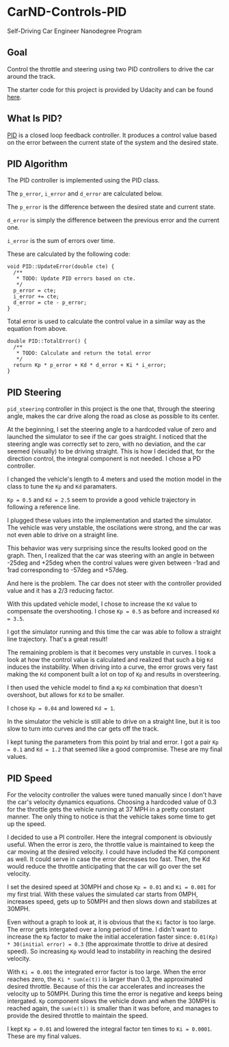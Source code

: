 # CarND-Controls-PID
Self-Driving Car Engineer Nanodegree Program

## Goal
Control the throttle and steering using two PID controllers to drive the car around the track.

The starter code for this project is provided by Udacity and can be found [here](https://github.com/udacity/CarND-PID-Control-Project).

## What Is PID?

[PID](https://en.wikipedia.org/wiki/PID_controller) is a closed loop feedback controller. It produces a control value based on the error between the current state of the system and the desired state.

## PID Algorithm
The PID controller is implemented using the PID class. 


The `p_error`, `i_error` and `d_error` are calculated below.

The `p_error` is the difference between the desired state and current state. 

`d_error` is simply the difference between the previous error and the current one.  

`i_error` is the sum of errors over time.

These are calculated by the following code:

```
void PID::UpdateError(double cte) {
  /**
   * TODO: Update PID errors based on cte.
   */
  p_error = cte;
  i_error += cte;
  d_error = cte - p_error;
}
```

Total error is used to calculate the control value in a similar way as the equation from above.

```
double PID::TotalError() {
  /**
   * TODO: Calculate and return the total error
   */
  return Kp * p_error + Kd * d_error + Ki * i_error;
}
```
## PID Steering
`pid_steering` controller in this project is the one that, through the steering angle, makes the car drive along the road as close as possible to its center.

At the beginning, I set the steering angle to a hardcoded value of zero and launched the simulator to see if the car goes straight. I noticed that the steering angle was correctly set to zero, with no deviation, and the car seemed (visually) to be driving straight. This is how I decided that, for the direction control, the integral component is not needed. I chose a PD controller.


I changed the vehicle's length to 4 meters and used the motion model in the class to tune the `Kp` and `Kd` paramaters.


`Kp = 0.5` and `Kd = 2.5` seem to provide a good vehicle trajectory in following a reference line.

I plugged these values into the implementation and started the simulator. The vehicle was very unstable, the oscilations were strong, and the car was not even able to drive on a straight line.

This behavior was very surprising since the results looked good on the graph. Then, I realized that the car was steering with an angle in between -25deg and +25deg when the control values were given between -1rad and 1rad corresponding to -57deg and +57deg.


And here is the problem. The car does not steer with the controller provided value and it has a 2/3 reducing factor.

With this updated vehicle model, I chose to increase the `Kd` value to compensate the overshooting.
I chose `Kp = 0.5` as before and increased `Kd = 3.5`.


I got the simulator running and this time the car was able to follow a straight line trajectory. That's a great result!

The remaining problem is that it becomes very unstable in curves. I took a look at how the control value is calculated and realized that such a big `Kd` induces the instability. When driving into a curve, the error grows very fast making the `Kd` component built a lot on top of `Kp` and results in oversteering.

I then used the vehicle model to find a `Kp` `Kd` combination that doesn't overshoot, but allows for `Kd` to be smaller.

I chose `Kp = 0.04` and lowered `Kd = 1`.

In the simulator the vehicle is still able to drive on a straight line, but it is too slow to turn into curves and the car gets off the track.

I kept tuning the parameters from this point by trial and error. I got a pair `Kp = 0.1` and `Kd = 1.2` that seemed like a good compromise. These are my final values.


## PID Speed

For the velocity controller the values were tuned manually since I don't have the car's velocity dynamics equations.  Choosing a hardcoded value of 0.3 for the throttle gets the vehicle running at 37 MPH in a pretty constant manner. The only thing to notice is that the vehicle takes some time to get up the speed. 

I decided to use a PI controller. Here the integral component is obviously useful. When the error is zero, the throttle value is maintained to keep the car moving at the desired velocity. I could have included the Kd component as well. It could serve in case the error decreases too fast. Then, the Kd would reduce the throttle anticipating that the car will go over the set velocity.

I set the desired speed at 30MPH and chose `Kp = 0.01` and `Ki = 0.001` for my first trial. With these values the simulated car starts from 0MPH, increases speed, gets up to 50MPH and then slows down and stabilizes at 30MPH.

Even without a graph to look at, it is obvious that the `Ki` factor is too large. The error gets intergated over a long period of time. I didn't want to increase the `Kp` factor to make the initial acceleration faster since: `0.01(Kp) * 30(initial error) = 0.3` (the approximate throttle to drive at desired speed). So increasing `Kp` would lead to instability in reaching the desired velocity.

With `Ki = 0.001` the integrated error factor is too large. When the error reaches zero, the `Ki * sum(e(t))` is larger than 0.3, the approximated desired throttle. Because of this the car accelerates and increases the velocity up to 50MPH. During this time the error is negative and keeps being intergated. `Kp` component slows the vehicle down and when the 30MPH is reached again, the `sum(e(t))` is smaller than it was before, and manages to provide the desired throttle to maintain the speed.

I kept `Kp = 0.01` and lowered the integral factor ten times to `Ki = 0.0001`.
These are my final values.
